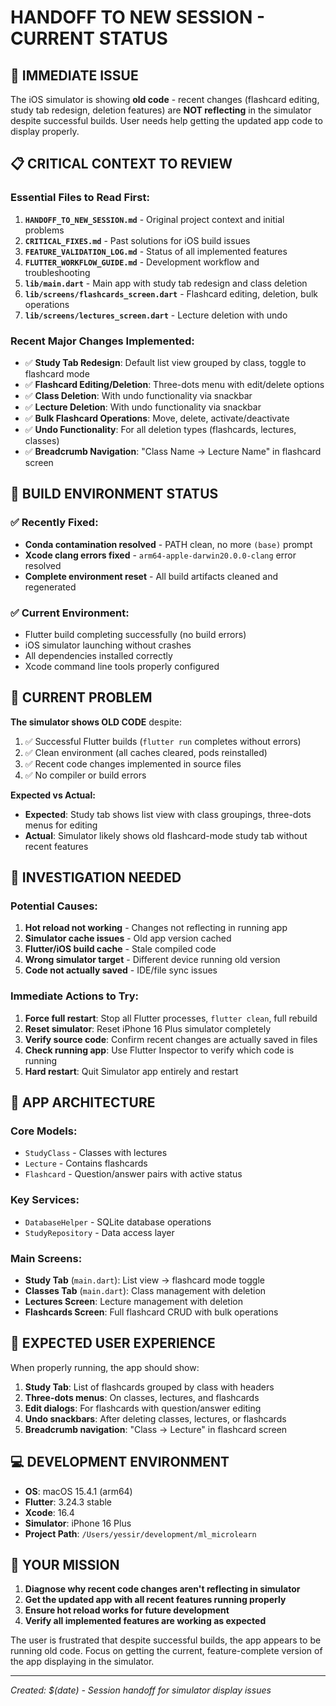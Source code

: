 # HANDOFF TO NEW SESSION - CURRENT STATUS

## 🚨 IMMEDIATE ISSUE
The iOS simulator is showing **old code** - recent changes (flashcard editing, study tab redesign, deletion features) are **NOT reflecting** in the simulator despite successful builds. User needs help getting the updated app code to display properly.

## 📋 CRITICAL CONTEXT TO REVIEW

### Essential Files to Read First:
1. **`HANDOFF_TO_NEW_SESSION.md`** - Original project context and initial problems
2. **`CRITICAL_FIXES.md`** - Past solutions for iOS build issues
3. **`FEATURE_VALIDATION_LOG.md`** - Status of all implemented features
4. **`FLUTTER_WORKFLOW_GUIDE.md`** - Development workflow and troubleshooting
5. **`lib/main.dart`** - Main app with study tab redesign and class deletion
6. **`lib/screens/flashcards_screen.dart`** - Flashcard editing, deletion, bulk operations
7. **`lib/screens/lectures_screen.dart`** - Lecture deletion with undo

### Recent Major Changes Implemented:
- ✅ **Study Tab Redesign**: Default list view grouped by class, toggle to flashcard mode
- ✅ **Flashcard Editing/Deletion**: Three-dots menu with edit/delete options
- ✅ **Class Deletion**: With undo functionality via snackbar
- ✅ **Lecture Deletion**: With undo functionality via snackbar  
- ✅ **Bulk Flashcard Operations**: Move, delete, activate/deactivate
- ✅ **Undo Functionality**: For all deletion types (flashcards, lectures, classes)
- ✅ **Breadcrumb Navigation**: "Class Name → Lecture Name" in flashcard screen

## 🔧 BUILD ENVIRONMENT STATUS

### ✅ Recently Fixed:
- **Conda contamination resolved** - PATH clean, no more `(base)` prompt
- **Xcode clang errors fixed** - `arm64-apple-darwin20.0.0-clang` error resolved
- **Complete environment reset** - All build artifacts cleaned and regenerated

### ✅ Current Environment:
- Flutter build completing successfully (no build errors)
- iOS simulator launching without crashes
- All dependencies installed correctly
- Xcode command line tools properly configured

## 🎯 CURRENT PROBLEM

**The simulator shows OLD CODE** despite:
1. ✅ Successful Flutter builds (`flutter run` completes without errors)
2. ✅ Clean environment (all caches cleared, pods reinstalled)
3. ✅ Recent code changes implemented in source files
4. ✅ No compiler or build errors

**Expected vs Actual:**
- **Expected**: Study tab shows list view with class groupings, three-dots menus for editing
- **Actual**: Simulator likely shows old flashcard-mode study tab without recent features

## 🎯 INVESTIGATION NEEDED

### Potential Causes:
1. **Hot reload not working** - Changes not reflecting in running app
2. **Simulator cache issues** - Old app version cached
3. **Flutter/iOS build cache** - Stale compiled code
4. **Wrong simulator target** - Different device running old version
5. **Code not actually saved** - IDE/file sync issues

### Immediate Actions to Try:
1. **Force full restart**: Stop all Flutter processes, `flutter clean`, full rebuild
2. **Reset simulator**: Reset iPhone 16 Plus simulator completely
3. **Verify source code**: Confirm recent changes are actually saved in files
4. **Check running app**: Use Flutter Inspector to verify which code is running
5. **Hard restart**: Quit Simulator app entirely and restart

## 📱 APP ARCHITECTURE

### Core Models:
- `StudyClass` - Classes with lectures
- `Lecture` - Contains flashcards  
- `Flashcard` - Question/answer pairs with active status

### Key Services:
- `DatabaseHelper` - SQLite database operations
- `StudyRepository` - Data access layer

### Main Screens:
- **Study Tab** (`main.dart`): List view → flashcard mode toggle
- **Classes Tab** (`main.dart`): Class management with deletion
- **Lectures Screen**: Lecture management with deletion  
- **Flashcards Screen**: Full flashcard CRUD with bulk operations

## 🚀 EXPECTED USER EXPERIENCE

When properly running, the app should show:
1. **Study Tab**: List of flashcards grouped by class with headers
2. **Three-dots menus**: On classes, lectures, and flashcards
3. **Edit dialogs**: For flashcards with question/answer editing
4. **Undo snackbars**: After deleting classes, lectures, or flashcards
5. **Breadcrumb navigation**: "Class → Lecture" in flashcard screen

## 💻 DEVELOPMENT ENVIRONMENT

- **OS**: macOS 15.4.1 (arm64)
- **Flutter**: 3.24.3 stable
- **Xcode**: 16.4 
- **Simulator**: iPhone 16 Plus
- **Project Path**: `/Users/yessir/development/ml_microlearn`

## 🎯 YOUR MISSION

1. **Diagnose why recent code changes aren't reflecting in simulator**
2. **Get the updated app with all recent features running properly**
3. **Ensure hot reload works for future development**
4. **Verify all implemented features are working as expected**

The user is frustrated that despite successful builds, the app appears to be running old code. Focus on getting the current, feature-complete version of the app displaying in the simulator.

---
*Created: $(date) - Session handoff for simulator display issues*